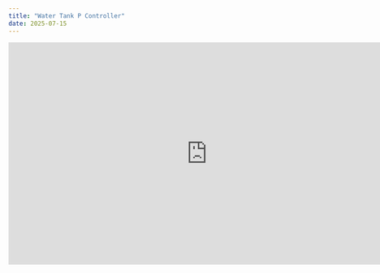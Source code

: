```yaml
---
title: "Water Tank P Controller"
date: 2025-07-15
---
```

<div class="viewer-container">
  <iframe width="781" height="439" src="https://www.youtube.com/embed/5FYkXoaIH30" title="Water Tank P Controller" frameborder="0" allow="accelerometer; autoplay; clipboard-write; encrypted-media; gyroscope; picture-in-picture; web-share" referrerpolicy="strict-origin-when-cross-origin" allowfullscreen></iframe>
</div>
